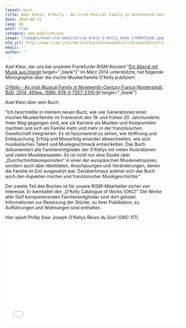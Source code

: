 ```yaml
---
layout: post
title: Axel Klein, O'Kelly - An Irish Musical Family in Nineteenth-Century France
date: 2014-08-21
lang: de
post: true
category: new_publications
image: "/images/news-old-website/csm_Klein_O_Kelly_book_c7680f3a16.jpg"
old_url: http://www.rism.info/de/startseite/newsdetails/browse/62/article/64/axel-klein-okelly-an-irish-musical-family-in-nineteenth-century-france.html
email: ''
author: ''
---
```





Axel Klein, der uns bei unserem Frankfurter RISM-Konzert "[Ein Abend mit Musik aus Irland](/events/2014/02/24/an-evening-of-irish-music.html){:target="_blank"}" im März 2014 unterstützte, hat folgende Monographie über die irische Musikerfamilie O’Kelly publiziert:

[O'Kelly - An Irish Musical Family in Nineteenth-Century France Norderstedt: BoD, 2014, 493pp. ISBN: 978-3-7357-2310-9](http://axelklein.de/publications/books/){:target="_blank"}



Axel Klein über sein Buch:

"Ich beschreibe in meinem neuen Buch, wie vier Generationen einer irischen Musikerfamilie im Frankreich des 19. und frühen 20. Jahrhunderts ihren Weg gegangen sind, wie sie Karriere als Musiker und Komponisten machten und sich als Familie mehr und mehr in der französischen Gesellschaft integrierten. Es ist faszinierend zu sehen, wie Hoffnung und Enttäuschung, Erfolg und Misserfolg einander abwechselten, wie sich musikalisches Talent und Musikgeschmack entwickelten. Das Buch dokumentiert alle Familienmitglieder der O’Kellys mit vielen Illustrationen und vielen Musikbeispielen. Es ist nicht nur eine Studie über „Durchschnittskomponisten” in einer der europäischen Musikmetropolen, sondern auch über Identitäten, Anschauungen und Veränderungen, denen die Familie im Exil ausgesetzt war. Darüberhinaus widmet sich das Buch auch den Aspekten irischer und französischer Musikgeschichte."



Der zweite Teil des Buches ist für unsere RISM-Mitarbeiter sicher von Interesse. Er beinhaltet den „O'Kelly Catalogue of Works (OKC)“. Die Werke aller fünf komponierenden Familienmitglieder sind dort gelistet. Informationen zur Besetzung der Stücke, zu ihrer Publikation, zu Aufführungen und Widmungen sind enthalten.

Hier spielt Phillip Sear Joseph O'Kellys _Rêves du Soir!_ (OKC 117).

<iframe width="560" height="315" src="//www.youtube.com/embed/u5mkmW2rBPE" frameborder="0" allowfullscreen></iframe>